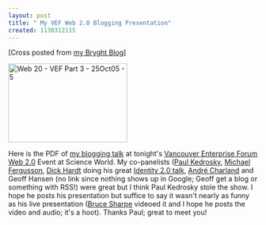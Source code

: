 ```yaml
---
layout: post
title: " My VEF Web 2.0 Blogging Presentation"
created: 1130312115
---
```

<p>[Cross posted from <a href="http://bryght.com/blog/roland-tanglao/vef-web-2-0-blogging-presentation">my Bryght Blog</a>]
</p>
<a href="http://www.flickr.com/photos/roland/56167888/" title="Paul Kedrosky at VEF's Web 2.0 event"><img width="240" height="160" src="http://static.flickr.com/26/56167888_4873382056_m.jpg" alt="Web 20 - VEF  Part 3 - 25Oct05 - 5" /></a>  
<p>Here is the PDF of <a target="_self" href="http://www.bryght.com/sites/bryght.com/files/Blogging.pdf">my blogging talk</a> at tonight's <a href="http://vef.org/web/" target="_self">Vancouver Enterprise Forum</a> <a href="http://vef.org/web/EventDetails.asp?ProductID=86" target="_self">Web 2.0</a> Event at Science World. My co-panelists (<a href="http://paul.kedrosky.com/" target="_self">Paul Kedrosky</a>, <a href="http://fergusson.net/blog.html" target="_self">Michael Fergusson</a>, <a href="http://blame.ca/dick/" target="_self">Dick Hardt</a> doing his great <a href="http://www.identity20.com/media/OSCON2005/" target="_self">Identity 2.0 talk</a>, <a href="http://blogs.ebusiness-apps.com/andre/" target="_self">Andr&eacute; Charland</a> and Geoff Hansen (no link since nothing shows up in Google; Geoff get a blog or something with RSS!) were great but I think Paul Kedrosky stole the show. I hope he posts his presentation but suffice to say it wasn't nearly as funny as his live presentation (<a href="http://brucesharpe.blogspot.com/" target="_self">Bruce Sharpe</a> videoed it and I hope he posts the video and audio; it's a hoot). Thanks Paul; great to meet you!<br />
 </p>


